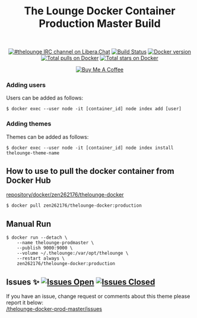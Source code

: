 <h1 align="center">
	The Lounge Docker Container<br>
	Production Master Build
</h1>
<br>
<p align="center">
	<a href="https://demo.thelounge.chat/"><img
		alt="#thelounge IRC channel on Libera.Chat"
		src="https://img.shields.io/badge/libera.chat-%23thelounge-415364.svg?colorA=ff9e18"></a>
	<a href="https://github.com/el-profesor926/thelounge-docker-prod-master/actions"><img
		alt="Build Status"
		src="https://github.com/el-profesor926/thelounge-docker-prod-master/workflows/Docker-Production/badge.svg"></a>
	<a href="https://hub.docker.com/repository/docker/zen262176/thelounge-docker"><img
		alt="Docker version"
		src="https://img.shields.io/docker/v/zen262176/thelounge-docker/production"></a><br>
	<a href="https://hub.docker.com/r/zen262176/thelounge-docker"><img
		alt="Total pulls on Docker"
		src="https://img.shields.io/docker/pulls/zen262176/thelounge-docker.svg?style=flat-square"></a>
	<a href="https://hub.docker.com/r/zen262176/thelounge-docker"><img
		alt="Total stars on Docker"
		src="https://img.shields.io/docker/stars/zen262176/thelounge-docker.svg?colorB=007dc7&style=flat-square&maxAge=3600"></a>
</p>
<p align="center">
<a href="https://www.buymeacoffee.com/zen262176" target="_blank"><img src="https://lounge-group.co.uk/by-me-a-coffee.png" alt="Buy Me A Coffee"></a>
</p>


### Adding users

Users can be added as follows:
```
$ docker exec --user node -it [container_id] node index add [user]
```
### Adding themes

Themes can be added as follows:
```
$ docker exec --user node -it [container_id] node index install thelounge-theme-name
```

## How to use to pull the docker container from Docker Hub
<a href="https://hub.docker.com/repository/docker/zen262176/thelounge-docker">repository/docker/zen262176/thelounge-docker</a>
```
$ docker pull zen262176/thelounge-docker:production
```
## Manual Run
```
$ docker run --detach \
	--name thelounge-prodmaster \ 
	--publish 9000:9000 \
	--volume ~/.thelounge:/var/opt/thelounge \
	--restart always \
	zen262176/thelounge-docker:production
```

## Issues :sparkles: <a href="https://github.com/el-profesor926/thelounge-docker-prod-master/issues"><img alt="Issues Open" src="https://img.shields.io/github/issues/el-profesor926/thelounge-docker-prod-master"></a> <a href="https://github.com/el-profesor926/thelounge-docker-master/issues?q=is%3Aissue+is%3Aclosed"><img alt="Issues Closed" src="https://img.shields.io/github/issues-closed-raw/el-profesor926/thelounge-docker-master?color=red"></a>
If you have an issue, change request or comments about this theme please report it below: <br>
<a href="https://github.com/el-profesor926/thelounge-docker-prod-master/issues">/thelounge-docker-prod-master/issues</a>
